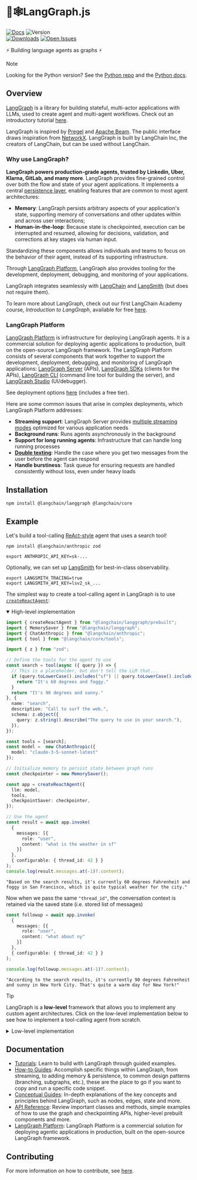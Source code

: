 # 🦜🕸️LangGraph.js

[![Docs](https://img.shields.io/badge/docs-latest-blue)](https://langchain-ai.github.io/langgraphjs/)
![Version](https://img.shields.io/npm/v/@langchain/langgraph?logo=npm)  
[![Downloads](https://img.shields.io/npm/dm/@langchain/langgraph)](https://www.npmjs.com/package/@langchain/langgraph)
[![Open Issues](https://img.shields.io/github/issues-raw/langchain-ai/langgraphjs)](https://github.com/langchain-ai/langgraphjs/issues)

⚡ Building language agents as graphs ⚡

> [!NOTE]
> Looking for the Python version? See the [Python repo](https://github.com/langchain-ai/langgraph) and the [Python docs](https://langchain-ai.github.io/langgraph/).

## Overview

[LangGraph](https://langchain-ai.github.io/langgraphjs/) is a library for building
stateful, multi-actor applications with LLMs, used to create agent and multi-agent
workflows. Check out an introductory tutorial [here](https://langchain-ai.github.io/langgraphjs/tutorials/quickstart/).


LangGraph is inspired by [Pregel](https://research.google/pubs/pub37252/) and [Apache Beam](https://beam.apache.org/). The public interface draws inspiration from [NetworkX](https://networkx.org/documentation/latest/). LangGraph is built by LangChain Inc, the creators of LangChain, but can be used without LangChain.

### Why use LangGraph?

**LangGraph powers production-grade agents, trusted by Linkedin, Uber, Klarna, GitLab, and many more**. LangGraph provides fine-grained control over both the flow and state of your agent applications. It implements a central [persistence layer](https://langchain-ai.github.io/langgraphjs/concepts/persistence/), enabling features that are common to most agent architectures:

- **Memory**: LangGraph persists arbitrary aspects of your application's state,
supporting memory of conversations and other updates within and across user
interactions;
- **Human-in-the-loop**: Because state is checkpointed, execution can be interrupted
and resumed, allowing for decisions, validation, and corrections at key stages via
human input.

Standardizing these components allows individuals and teams to focus on the behavior
of their agent, instead of its supporting infrastructure.

Through [LangGraph Platform](#langgraph-platform), LangGraph also provides tooling for
the development, deployment, debugging, and monitoring of your applications.

LangGraph integrates seamlessly with
[LangChain](https://js.langchain.com/docs/introduction/) and
[LangSmith](https://docs.smith.langchain.com/) (but does not require them).

To learn more about LangGraph, check out our first LangChain Academy
course, *Introduction to LangGraph*, available for free
[here](https://academy.langchain.com/courses/intro-to-langgraph).

### LangGraph Platform

[LangGraph Platform](https://langchain-ai.github.io/langgraphjs/concepts/langgraph_platform) is infrastructure for deploying LangGraph agents. It is a commercial solution for deploying agentic applications to production, built on the open-source LangGraph framework. The LangGraph Platform consists of several components that work together to support the development, deployment, debugging, and monitoring of LangGraph applications: [LangGraph Server](https://langchain-ai.github.io/langgraphjs/concepts/langgraph_server) (APIs), [LangGraph SDKs](https://langchain-ai.github.io/langgraphjs/concepts/sdk) (clients for the APIs), [LangGraph CLI](https://langchain-ai.github.io/langgraphjs/concepts/langgraph_cli) (command line tool for building the server), and [LangGraph Studio](https://langchain-ai.github.io/langgraphjs/concepts/langgraph_studio) (UI/debugger).

See deployment options [here](https://langchain-ai.github.io/langgraphjs/concepts/deployment_options/)
(includes a free tier).

Here are some common issues that arise in complex deployments, which LangGraph Platform addresses:

- **Streaming support**: LangGraph Server provides [multiple streaming modes](https://langchain-ai.github.io/langgraphjs/concepts/streaming) optimized for various application needs
- **Background runs**: Runs agents asynchronously in the background
- **Support for long running agents**: Infrastructure that can handle long running processes
- **[Double texting](https://langchain-ai.github.io/langgraphjs/concepts/double_texting)**: Handle the case where you get two messages from the user before the agent can respond
- **Handle burstiness**: Task queue for ensuring requests are handled consistently without loss, even under heavy loads

## Installation

```shell
npm install @langchain/langgraph @langchain/core
```

## Example

Let's build a tool-calling [ReAct-style](https://langchain-ai.github.io/langgraphjs/concepts/agentic_concepts/#react-implementation) agent that uses a search tool!

```shell
npm install @langchain/anthropic zod
```

```shell
export ANTHROPIC_API_KEY=sk-...
```

Optionally, we can set up [LangSmith](https://docs.smith.langchain.com/) for best-in-class observability.

```shell
export LANGSMITH_TRACING=true
export LANGSMITH_API_KEY=lsv2_sk_...
```

The simplest way to create a tool-calling agent in LangGraph is to use [`createReactAgent`](https://langchain-ai.github.io/langgraphjs/reference/functions/langgraph_prebuilt.createReactAgent.html):

<details open>
  <summary>High-level implementation</summary>

```ts
import { createReactAgent } from "@langchain/langgraph/prebuilt";
import { MemorySaver } from "@langchain/langgraph";
import { ChatAnthropic } from "@langchain/anthropic";
import { tool } from "@langchain/core/tools";

import { z } from "zod";

// Define the tools for the agent to use
const search = tool(async ({ query }) => {
  // This is a placeholder, but don't tell the LLM that...
  if (query.toLowerCase().includes("sf") || query.toLowerCase().includes("san francisco")) {
    return "It's 60 degrees and foggy."
  }
  return "It's 90 degrees and sunny."
}, {
  name: "search",
  description: "Call to surf the web.",
  schema: z.object({
    query: z.string().describe("The query to use in your search."),
  }),
});

const tools = [search];
const model =  new ChatAnthropic({
  model: "claude-3-5-sonnet-latest"
});

// Initialize memory to persist state between graph runs
const checkpointer = new MemorySaver();

const app = createReactAgent({
  llm: model,
  tools,
  checkpointSaver: checkpointer,
});

// Use the agent
const result = await app.invoke(
  {
    messages: [{
      role: "user",
      content: "what is the weather in sf"
    }]
  },
  { configurable: { thread_id: 42 } }
);
console.log(result.messages.at(-1)?.content);
```
```
"Based on the search results, it's currently 60 degrees Fahrenheit and foggy in San Francisco, which is quite typical weather for the city."
```

Now when we pass the same <code>"thread_id"</code>, the conversation context is retained via the saved state (i.e. stored list of messages)

```ts
const followup = await app.invoke(
  {
    messages: [{
      role: "user",
      content: "what about ny"
    }]
  },
  { configurable: { thread_id: 42 } }
);

console.log(followup.messages.at(-1)?.content);
```

```
"According to the search results, it's currently 90 degrees Fahrenheit and sunny in New York City. That's quite a warm day for New York!"
```
</details>

> [!TIP]
> LangGraph is a **low-level** framework that allows you to implement any custom agent
architectures. Click on the low-level implementation below to see how to implement a
tool-calling agent from scratch.

<details>
<summary>Low-level implementation</summary>

```ts
import { AIMessage, BaseMessage, HumanMessage } from "@langchain/core/messages";
import { tool } from "@langchain/core/tools";
import { z } from "zod";
import { ChatAnthropic } from "@langchain/anthropic";
import { StateGraph } from "@langchain/langgraph";
import { MemorySaver, Annotation, messagesStateReducer } from "@langchain/langgraph";
import { ToolNode } from "@langchain/langgraph/prebuilt";

// Define the graph state
// See here for more info: https://langchain-ai.github.io/langgraphjs/how-tos/define-state/
const StateAnnotation = Annotation.Root({
  messages: Annotation<BaseMessage[]>({
    // `messagesStateReducer` function defines how `messages` state key should be updated
    // (in this case it appends new messages to the list and overwrites messages with the same ID)
    reducer: messagesStateReducer,
  }),
});

// Define the tools for the agent to use
const weatherTool = tool(async ({ query }) => {
  // This is a placeholder for the actual implementation
  if (query.toLowerCase().includes("sf") || query.toLowerCase().includes("san francisco")) {
    return "It's 60 degrees and foggy."
  }
  return "It's 90 degrees and sunny."
}, {
  name: "weather",
  description:
    "Call to get the current weather for a location.",
  schema: z.object({
    query: z.string().describe("The query to use in your search."),
  }),
});

const tools = [weatherTool];
const toolNode = new ToolNode(tools);

const model = new ChatAnthropic({
  model: "claude-3-5-sonnet-20240620",
  temperature: 0,
}).bindTools(tools);

// Define the function that determines whether to continue or not
// We can extract the state typing via `StateAnnotation.State`
function shouldContinue(state: typeof StateAnnotation.State) {
  const messages = state.messages;
  const lastMessage = messages[messages.length - 1] as AIMessage;

  // If the LLM makes a tool call, then we route to the "tools" node
  if (lastMessage.tool_calls?.length) {
    return "tools";
  }
  // Otherwise, we stop (reply to the user)
  return "__end__";
}

// Define the function that calls the model
async function callModel(state: typeof StateAnnotation.State) {
  const messages = state.messages;
  const response = await model.invoke(messages);

  // We return a list, because this will get added to the existing list
  return { messages: [response] };
}

// Define a new graph
const workflow = new StateGraph(StateAnnotation)
  .addNode("agent", callModel)
  .addNode("tools", toolNode)
  .addEdge("__start__", "agent")
  .addConditionalEdges("agent", shouldContinue)
  .addEdge("tools", "agent");

// Initialize memory to persist state between graph runs
const checkpointer = new MemorySaver();

// Finally, we compile it!
// This compiles it into a LangChain Runnable.
// Note that we're (optionally) passing the memory when compiling the graph
const app = workflow.compile({ checkpointer });

// Use the Runnable
const finalState = await app.invoke(
  { messages: [new HumanMessage("what is the weather in sf")] },
  { configurable: { thread_id: "42" } }
);

console.log(finalState.messages[finalState.messages.length - 1].content);
```

<b>Step-by-step Breakdown</b>:

<details>
<summary>Initialize the model and tools.</summary>
<ul>
  <li>
    We use <code>ChatAnthropic</code> as our LLM. <strong>NOTE:</strong> we need to make sure the model knows that it has these tools available to call. We can do this by converting the LangChain tools into the format for OpenAI tool calling using the <code>.bindTools()</code> method.
  </li>
  <li>
    We define the tools we want to use - a search tool in our case. It is really easy to create your own tools - see documentation here on how to do that <a href="https://js.langchain.com/docs/how_to/custom_tools">here</a>.
  </li>
</ul>
</details>

<details>
<summary>Initialize graph with state.</summary>

<ul>
    <li>We initialize the graph (<code>StateGraph</code>) by passing state schema with a reducer that defines how the state should be updated. In our case, we want to append new messages to the list and overwrite messages with the same ID, so we use the prebuilt <code>messagesStateReducer</code>.</li>
</ul>
</details>

<details>
<summary>Define graph nodes.</summary>

There are two main nodes we need:

<ul>
    <li>The <code>agent</code> node: responsible for deciding what (if any) actions to take.</li>
    <li>The <code>tools</code> node that invokes tools: if the agent decides to take an action, this node will then execute that action.</li>
</ul>
</details>

<details>
<summary>Define entry point and graph edges.</summary>

First, we need to set the entry point for graph execution - <code>agent</code> node.

Then we define one normal and one conditional edge. Conditional edge means that the destination depends on the contents of the graph's state. In our case, the destination is not known until the agent (LLM) decides.

<ul>
  <li>Conditional edge: after the agent is called, we should either:
    <ul>
      <li>a. Run tools if the agent said to take an action, OR</li>
      <li>b. Finish (respond to the user) if the agent did not ask to run tools</li>
    </ul>
  </li>
  <li>Normal edge: after the tools are invoked, the graph should always return to the agent to decide what to do next</li>
</ul>
</details>

<details>
<summary>Compile the graph.</summary>

<ul>
  <li>
    When we compile the graph, we turn it into a LangChain 
    <a href="https://js.langchain.com/docs/concepts/runnables">Runnable</a>, 
    which automatically enables calling <code>.invoke()</code>, <code>.stream()</code> and <code>.batch()</code> 
    with your inputs
  </li>
  <li>
    We can also optionally pass checkpointer object for persisting state between graph runs, and enabling memory, 
    human-in-the-loop workflows, time travel and more. In our case we use <code>MemorySaver</code> - 
    a simple in-memory checkpointer
  </li>
</ul>
</details>

<details>
<summary>Execute the graph.</summary>

<ol>
  <li>LangGraph adds the input message to the internal state, then passes the state to the entrypoint node, <code>"agent"</code>.</li>
  <li>The <code>"agent"</code> node executes, invoking the chat model.</li>
  <li>The chat model returns an <code>AIMessage</code>. LangGraph adds this to the state.</li>
  <li>Graph cycles the following steps until there are no more <code>tool_calls</code> on <code>AIMessage</code>:
    <ul>
      <li>If <code>AIMessage</code> has <code>tool_calls</code>, <code>"tools"</code> node executes</li>
      <li>The <code>"agent"</code> node executes again and returns <code>AIMessage</code></li>
    </ul>
  </li>
  <li>Execution progresses to the special <code>END</code> value and outputs the final state. And as a result, we get a list of all our chat messages as output.</li>
</ol>
</details>

</details>

## Documentation

* [Tutorials](https://langchain-ai.github.io/langgraphjs/tutorials/): Learn to build with LangGraph through guided examples.
* [How-to Guides](https://langchain-ai.github.io/langgraphjs/how-tos/): Accomplish specific things within LangGraph, from streaming, to adding memory & persistence, to common design patterns (branching, subgraphs, etc.), these are the place to go if you want to copy and run a specific code snippet.
* [Conceptual Guides](https://langchain-ai.github.io/langgraphjs/concepts/high_level/): In-depth explanations of the key concepts and principles behind LangGraph, such as nodes, edges, state and more.
* [API Reference](https://langchain-ai.github.io/langgraphjs/reference/): Review important classes and methods, simple examples of how to use the graph and checkpointing APIs, higher-level prebuilt components and more.
* [LangGraph Platform](https://langchain-ai.github.io/langgraphjs/concepts/#langgraph-platform): LangGraph Platform is a commercial solution for deploying agentic applications in production, built on the open-source LangGraph framework.

## Contributing

For more information on how to contribute, see [here](https://github.com/langchain-ai/langgraphjs/blob/main/CONTRIBUTING.md).
